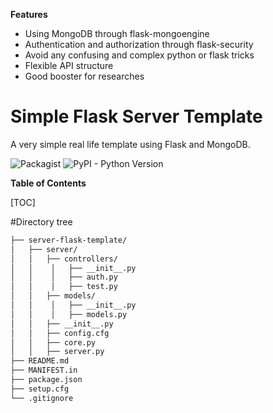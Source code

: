 
**Features**

- Using MongoDB through flask-mongoengine
- Authentication and authorization through flask-security
- Avoid any confusing and complex python or flask tricks
- Flexible API structure
- Good booster for researches

# Simple Flask Server Template
A very simple real life template using Flask and MongoDB.

![Packagist](https://img.shields.io/packagist/l/doctrine/orm.svg?style=for-the-badge)  ![PyPI - Python Version](https://img.shields.io/pypi/pyversions/Django.svg?style=for-the-badge)

**Table of Contents**

<!---[TOCM]--->

[TOC]

#Directory tree
``` bash
├── server-flask-template/
│   ├── server/
│   │   ├── controllers/
│   │    │   ├── __init__.py
│   │    │   ├── auth.py
│   │    │   ├── test.py
│   │   ├── models/
│   │    │   ├── __init__.py
│   │    │   ├── models.py
│   │   ├── __init__.py
│   │   ├── config.cfg
│   │   ├── core.py
│   │   ├── server.py
├── README.md
├── MANIFEST.in
├── package.json
├── setup.cfg
└── .gitignore
```

